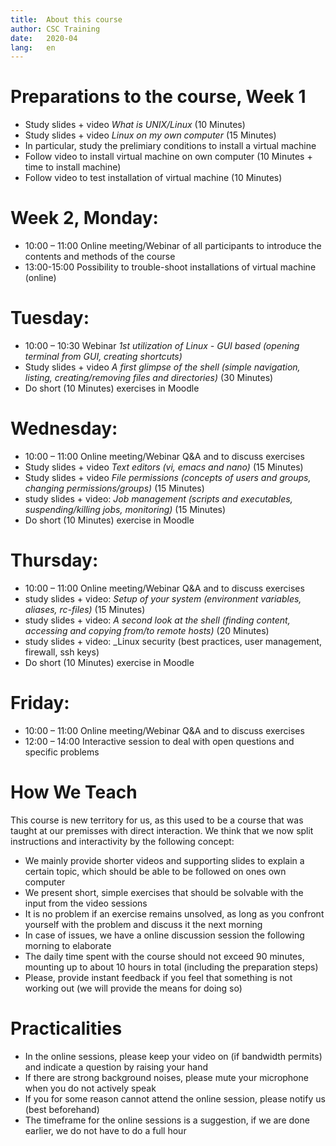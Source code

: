 ```yaml
---
title:	About this course
author:	CSC Training
date:	2020-04
lang:	en
---
```


# Preparations to the course, Week 1
- Study slides + video _What is UNIX/Linux_ (10 Minutes)
- Study slides + video _Linux on my own computer_ (15 Minutes)
- In particular, study the prelimiary conditions to install a virtual machine
- Follow video to install virtual machine on own computer (10 Minutes + time to install machine)
- Follow video to test installation of virtual machine (10 Minutes)

# Week 2, Monday:
- 10:00 – 11:00 Online meeting/Webinar of all participants to introduce the contents and methods of the course<br/>
- 13:00-15:00 Possibility to trouble-shoot installations of virtual machine (online)

# Tuesday: 
- 10:00 – 10:30 Webinar _1st utilization of Linux - GUI based (opening terminal from GUI, creating shortcuts)_ <br/>
- Study slides + video _A first glimpse of the shell (simple navigation, listing, creating/removing files and directories)_ (30 Minutes)
- Do short (10 Minutes) exercises in Moodle

# Wednesday:
- 10:00 – 11:00 Online meeting/Webinar Q&A and to discuss exercises
- Study slides + video _Text editors (vi, emacs and nano)_ (15 Minutes)
- Study slides + video _File permissions (concepts of users and groups, changing permissions/groups)_ (15 Minutes)
- study slides + video: _Job management (scripts and executables, suspending/killing jobs, monitoring)_ (15 Minutes)
- Do short (10 Minutes) exercise in Moodle 

# Thursday:
- 10:00 – 11:00 Online meeting/Webinar Q&A and to discuss exercises
- study slides + video: _Setup of your system (environment variables, aliases, rc-files)_ (15 Minutes)
- study slides + video:  _A second look at the shell (finding content, accessing and copying from/to remote hosts)_ (20 Minutes)
- study slides + video: _Linux security (best practices, user management, firewall, ssh keys)
- Do short (10 Minutes) exercise in Moodle 

# Friday:
- 10:00 – 11:00 Online meeting/Webinar Q&A and to discuss exercises<br/>
- 12:00 – 14:00 Interactive session to deal with open questions and specific problems<br/>


# How We Teach

This course is new territory for us, as this used to be a course that was taught at our premisses with direct interaction. We think that we now split instructions and interactivity by the following concept:

- We mainly provide shorter videos and supporting slides to explain a certain topic, which should be able to be followed on ones own computer
- We present short, simple exercises that should be solvable with the input from the video sessions
- It is no problem if an exercise remains unsolved, as long as you confront yourself with the problem and discuss it the next morning
- In case of issues, we have a online discussion session the following morning to elaborate
- The daily time spent with the course should not exceed 90 minutes, mounting up to about 10 hours in total (including the preparation steps)
- Please, provide instant feedback if you feel that something is not working out (we will provide the means for doing so)


# Practicalities 

- In the online sessions, please keep your video on (if bandwidth permits) and indicate a question by raising your hand
- If there are strong background noises, please mute your microphone when you do not actively speak
- If you for some reason cannot attend the online session, please notify us (best beforehand)
- The timeframe for the online sessions is a suggestion, if we are done earlier, we do not have to do a full hour

